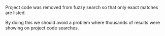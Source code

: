 Project code was removed from fuzzy search so that only exact matches are listed.

By doing this we should avoid a problem where thousands of results were showing on project code searches.

